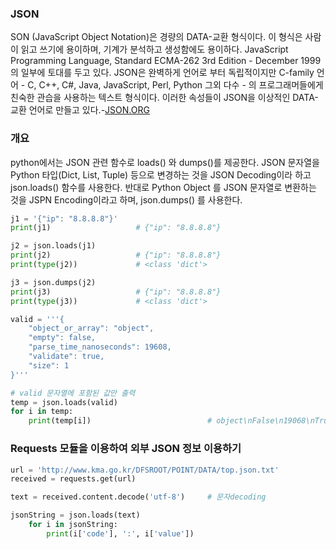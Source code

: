 ### JSON

SON (JavaScript Object Notation)은 경량의 DATA-교환 형식이다. 이 형식은 사람이 읽고 쓰기에 용이하며, 기계가 분석하고 생성함에도 용이하다. JavaScript Programming Language, Standard ECMA-262 3rd Edition - December 1999의 일부에 토대를 두고 있다. JSON은 완벽하게 언어로 부터 독립적이지만 C-family 언어 - C, C++, C#, Java, JavaScript, Perl, Python 그외 다수 - 의 프로그래머들에게 친숙한 관습을 사용하는 텍스트 형식이다. 이러한 속성들이 JSON을 이상적인 DATA-교환 언어로 만들고 있다.-[JSON.ORG](https://www.json.org/json-ko.html)


### 개요

python에서는 JSON 관련 함수로 loads() 와 dumps()를 제공한다. JSON 문자열을 Python 타입(Dict, List, Tuple) 등으로 변경하는 것을 JSON Decoding이라 하고 json.loads() 함수를 사용한다. 반대로 Python Object 를 JSON 문자열로 변환하는 것을 JSPN Encoding이라고 하며, json.dumps() 를 사용한다.

```python
j1 = '{"ip": "8.8.8.8"}'
print(j1)                   # {"ip": "8.8.8.8"}

j2 = json.loads(j1)
print(j2)                   # {"ip": "8.8.8.8"}
print(type(j2))             # <class 'dict'>

j3 = json.dumps(j2)
print(j3)                   # {"ip": "8.8.8.8"}
print(type(j3))             # <class 'dict'>
```

```python
valid = '''{
    "object_or_array": "object",
    "empty": false,
    "parse_time_nanoseconds": 19608,
    "validate": true,
    "size": 1
}'''

# valid 문자열에 포함된 값만 출력
temp = json.loads(valid)
for i in temp:
    print(temp[i])                          # object\nFalse\n19068\nTrue\n1
```

### Requests 모듈을 이용하여 외부 JSON 정보 이용하기
```python
url = 'http://www.kma.go.kr/DFSROOT/POINT/DATA/top.json.txt'
received = requests.get(url)

text = received.content.decode('utf-8')     # 문자decoding

jsonString = json.loads(text)
    for i in jsonString:
        print(i['code'], ':', i['value'])
```